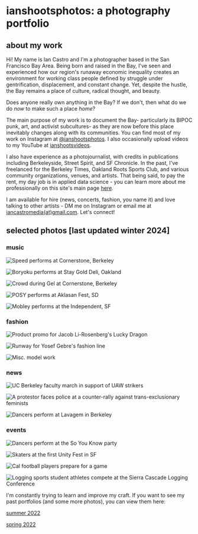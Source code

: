 # ianshootsphotos: a photography portfolio

## about my work
Hi! My name is Ian Castro and I'm a photographer based in the San Francisco Bay Area. Being born and raised in the Bay, I've seen and experienced how our region's runaway economic inequality creates an environment for working class people defined by struggle under gentrification, displacement, and constant change. Yet, despite the hustle, the Bay remains a place of culture, radical thought, and beauty.

Does anyone really own anything in the Bay? If we don't, then what do we do *now* to make such a place *home*?

The main purpose of my work is to document the Bay- particularly its BIPOC punk, art, and activist subcultures- as they are now before this place inevitably changes along with its communities. You can find most of my work on Instagram at [@ianshootsphotos](https://instagram.com/ianshootsphotos). I also occasionally upload videos to my YouTube at [ianshootsvideos](https://www.youtube.com/@ianshootsvideos).

I also have experience as a photojournalist, with credits in publications including Berkeleyside, Street Spirit, and SF Chronicle. In the past, I've freelanced for the Berkeley Times, Oakland Roots Sports Club, and various community organizations, venues, and artists. That being said, to pay the rent, my day job is in applied data science - you can learn more about me professionally on this site's main page [here](https://castroian.github.io/).

I am available for hire (news, concerts, fashion, you name it) and love talking to other artists - DM me on Instagram or email me at [iancastromedia(at)gmail.com](mailto:iancastromedia@gmail.com). Let's connect!


## selected photos [last updated winter 2024]

### music

![Speed performs at Cornerstone, Berkeley](./photos-wi24/music-speed.jpg)

![Boryoku performs at Stay Gold Deli, Oakland](./photos-wi24/music-boryoku.jpg)

![Crowd during Gel at Cornerstone, Berkeley](./photos-wi24/music-gel.jpg)

![POSY performs at Aklasan Fest, SD](./photos-wi24/music-posy.jpg)

![Mobley performs at the Independent, SF](./photos-wi24/music-mobley.jpg)


### fashion

![Product promo for Jacob Li-Rosenberg's Lucky Dragon](./photos-wi24/fashion-luckydragon.jpg)

![Runway for Yosef Gebre's fashion line](./photos-wi24/fashion-yosef.jpg)

![Misc. model work](./photos-wi24/fashion-meg.jpg)


### news

![UC Berkeley faculty march in support of UAW strikers](./photos-wi24/news-uaw.jpg)

![A protestor faces police at a counter-rally against trans-exclusionary feminists](./photos-wi24/news-terf.jpg)

![Dancers perform at Lavagem in Berkeley](./photos-wi24/news-lavagem.jpg)


### events

![Dancers perform at the So You Know party](./photos-wi24/events-soyouknow.jpg)

![Skaters at the first Unity Fest in SF](./photos-wi24/events-unityfest.jpg)

![Cal football players prepare for a game](./photos-wi24/events-calfootball.jpg)

![Logging sports student athletes compete at the Sierra Cascade Logging Conference](./photos-wi24/events-loggingsports.jpg)



I'm constantly trying to learn and improve my craft. If you want to see my past portfolios (and some more photos), you can view them here:


[summer 2022](https://castroian.github.io/ianshootsphotos/summer22)


[spring 2022](https://castroian.github.io/ianshootsphotos/spring22)

